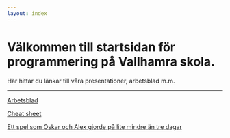 ```yaml
---
layout: index
---
```


# Välkommen till startsidan för programmering på Vallhamra skola.
Här hittar du länkar till våra presentationer, arbetsblad m.m.

---

[Arbetsblad](worksheet.html)

[Cheat sheet](cheat-sheet.html)

[Ett spel som Oskar och Alex gjorde på lite mindre än tre dagar](https://ldjam.com/events/ludum-dare/44/the-cult-of-the-midnight-sun)
